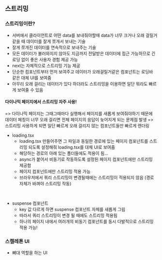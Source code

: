 ## 스트리밍

### 스트리밍이란?

- 서버에서 클라이언트로 어떤 data를 보내줘야할때 data가 너무 크거나 오래 걸릴거같을 때 데이터를 잘게 쪼개서 보내는 기술
- 잘게 쪼개진 데이터를 연속적으로 보내주는 기술
- 모든 데이터가 불러와지지 않아도 지금까지 전달받은 데이터에 접근 가능하므로 긴 로딩 없이 좋은 사용자 경험 제공 가능
- next는 자체적으로 스트리밍 기능 제공
- 단순한 컴포넌트부터 먼저 보여주고 데이터가 오래걸릴거같은 컴포넌트는 로딩바 같은 대체 UI를 보여줌
- 아무리 오래 걸리는 데이터가 있다 하더라도 스트리밍을 이용하면 일단 뭐라도 빠르게 보여줄 수 있음

#### 다이나믹 페이지에서 스트리밍 자주 사용!

=> 다이나믹 페이지는 그때그때마다 실행해서 페이지를 새롭게 보여줘야하기 때문에 데이터 페칭이 너무 오래 걸리면 전체 페이지의 응답이 늦어지게 되는 문제점 발생
=> 스트리밍 사용하게 되면 일단 빠르게 오래 걸리지 않는 컴포넌트들만 빠르게 렌더링

- loading.tsx
  - loading.tsx 만들어주면 그 파일과 동일한 경로에 있는 페이지 컴포넌트를 스트리밍 되도록 설정해줘 loading.tsx를 대체 UI로 보여줌
  - 해당하는 경로의 아래 있는 폴더들에도 적용이 됨...
  - async가 붙어서 비동기로 작동하도록 설정된 페이지 컴포넌트에만 스트리밍 제공함
  - 페이지 컴포넌트에만 스트리밍 적용 가능
  - 브라우저에서 쿼리 스트리밍이 변경될때에는 스트리밍이 적용되지 않음 (경로 자체가 바껴야 스트리밍 작동)

<br>

- suspense 컴포넌트
  - key 값 다르게 하면 suspense 컴포넌트 자체를 새롭게 그림
  - 따라서 쿼리 스트리밍이 변경 될 때에도 스트리밍 적용됨
  - 하나의 페이지 내에서 여러개의 비동기 컴포넌트를 동시 다발적으로 스트리밍 적용 가능!

### 스켈레톤 UI

- 뼈대 역할을 하는 UI
